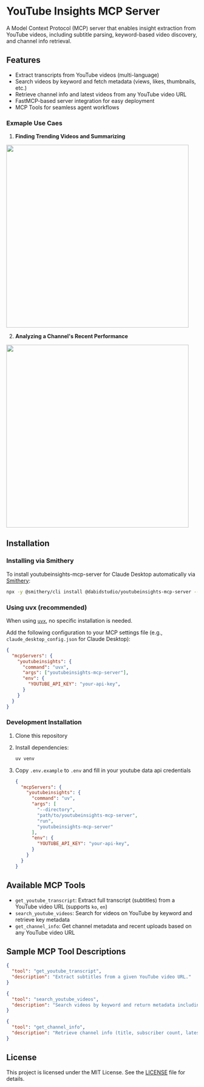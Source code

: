 # YouTube Insights MCP Server


A Model Context Protocol (MCP) server that enables insight extraction from YouTube videos, including subtitle parsing, keyword-based video discovery, and channel info retrieval.

## Features

- Extract transcripts from YouTube videos (multi-language)
- Search videos by keyword and fetch metadata (views, likes, thumbnails, etc.)
- Retrieve channel info and latest videos from any YouTube video URL
- FastMCP-based server integration for easy deployment
- MCP Tools for seamless agent workflows


### Exmaple Use Caes

1. **Finding Trending Videos and Summarizing**  
<img src="https://github.com/user-attachments/assets/60a97619-13cf-4aba-807e-0fad0a4f3b42" width="480"/>

2. **Analyzing a Channel's Recent Performance**  
<img src="https://github.com/user-attachments/assets/4f35a716-0c92-4368-8ba5-0b564613aae0" width="480"/>



## Installation


### Installing via Smithery

To install youtubeinsights-mcp-server for Claude Desktop automatically via [Smithery](https://smithery.ai/server/@dabidstudio/youtubeinsights-mcp-server):

```bash
npx -y @smithery/cli install @dabidstudio/youtubeinsights-mcp-server --client claude
```

### Using uvx (recommended)

When using [`uvx`](https://docs.astral.sh/uv/guides/tools/), no specific installation is needed.

Add the following configuration to your MCP settings file (e.g., `claude_desktop_config.json` for Claude Desktop):

```json
{
  "mcpServers": {
    "youtubeinsights": {
      "command": "uvx",
      "args": ["youtubeinsights-mcp-server"],
      "env": {
        "YOUTUBE_API_KEY": "your-api-key",
      }
    }
  }
}
```

### Development Installation

1. Clone this repository
2. Install dependencies:
   ```bash
   uv venv
   ```
3. Copy `.env.example` to `.env` and fill in your youtube data api credentials

    ```json
    {
      "mcpServers": {
        "youtubeinsights": {
          "command": "uv",
          "args": [
            "--directory",
            "path/to/youtubeinsights-mcp-server",
            "run",
            "youtubeinsights-mcp-server"
          ],
          "env": {
            "YOUTUBE_API_KEY": "your-api-key",
          }
        }
      }
    }
    ```

## Available MCP Tools

- `get_youtube_transcript`: Extract full transcript (subtitles) from a YouTube video URL (supports `ko`, `en`)
- `search_youtube_videos`: Search for videos on YouTube by keyword and retrieve key metadata
- `get_channel_info`: Get channel metadata and recent uploads based on any YouTube video URL

## Sample MCP Tool Descriptions

```json
{
  "tool": "get_youtube_transcript",
  "description": "Extract subtitles from a given YouTube video URL."
}
```

```json
{
  "tool": "search_youtube_videos",
  "description": "Search videos by keyword and return metadata including views, likes, and thumbnails."
}
```

```json
{
  "tool": "get_channel_info",
  "description": "Retrieve channel info (title, subscriber count, latest uploads) based on a video URL."
}
```


## License

This project is licensed under the MIT License. See the [LICENSE](LICENSE) file for details.
